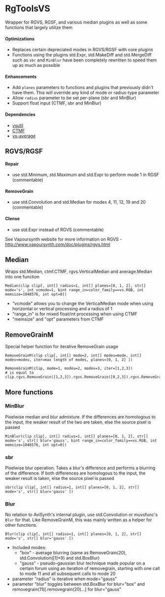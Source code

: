 # RgToolsVS
Wrapper for RGVS, RGSF, and various median plugins as well as some functions that largely utilize them

#### Optimizations
- Replaces certain depreciated modes in RGVS/RGSF with core plugins
- Functions using the plugins std.Expr, std.MakeDiff and std.MergeDiff such as `sbr` and `MinBlur` have been completely rewritten to speed them up as much as possible

#### Enhancements
- Add `planes` parameters to functions and plugins that previously didn't have them. This will override any kind of mode or radius-type parameter
- Allow `radius` parameter to be set per-plane (sbr and MinBlur)
- Support float input (CTMF, sbr and MinBlur)

#### Dependencies
- [vsutil](https://github.com/Irrational-Encoding-Wizardry/vsutil/blob/master/py)
- [CTMF](https://github.com/HomeOfVapourSynthEvolution/VapourSynth-CTMF)
- [vs-average](https://github.com/End-of-Eternity/vs-average)



## RGVS/RGSF
#### Repair
- use std.Minimum, std.Maximum and std.Expr to perform mode 1 in RGSF (commentable)

#### RemoveGrain
- use std.Convolution and std.Median for modes 4, 11, 12, 19 and 20 (commentable)

#### Clense
- use std.Expr instead of RGVS (commentable)

See Vapoursynth website for more information on RGVS - http://www.vapoursynth.com/doc/plugins/rgvs.html


## Median 
Wraps std.Median, ctmf.CTMF, rgvs.VerticalMedian and average.Median into one function
```
Median(clip clip[, int[] radius=1, int[] planes=[0, 1, 2], str[] mode='s', int vcmode=1, bint range_in=color_family==vs.RGB, int memsize=1048576, int opt=0])
```
- "vcmode" allows you to change the VerticalMedian mode when using horizontal or vertical processing and a radius of 1
- "range_in" is for mixed float/int processing when using CTMF
- "memsize" and "opt" parameters from CTMF


## RemoveGrainM
Special helper function for iterative RemoveGrain usage
```
RemoveGrainM(clip clip[, int[] mode=2, int[] modeu=mode, int[] modev=modeu, iter=max length of modes, planes=[0, 1, 2] ])
```
```
RemoveGrainM(clip, mode=1, modeu=2, modev=3, iter=[1,2,3])
# is equal to
clip.rgvs.RemoveGrain([1,2,3]).rgvs.RemoveGrain([0,2,3]).rgvs.RemoveGrain([0,0,3])
```


## More functions
### MinBlur
Pixelwise median and blur admixture. If the differences are homologous to the input, the weaker result of the two are taken, else the source pixel is passed
```
MinBlur(clip clip[, int[] radius=1, int[] planes=[0, 1, 2], str[] mode='s', str[] blur='gauss', bint range_in=color_family==vs.RGB, int memsize=1048576, int opt=0])
```
### sbr
Pixelwise blur operation. Takes a blur's difference and performs a blurring of the difference. If both differences are homologous to the input, the weaker result is taken, else the source pixel is passed
```
sbr(clip clip[, int[] radius=1, int[] planes=[0, 1, 2], str[] mode='s', str[] blur='gauss' ])
```
### Blur
No relation to AviSynth's internal plugin, use std.Convolution or muvsfunc's `Blur` for that.
Like RemoveGrainM, this was mainly written as a helper for other functions.
```
Blur(clip clip[, int[] radius=1, int[] planes=[0, 1, 2], str[] mode='s', str[] blur='gauss' ])
```
- Included modes:
  - "box" - average blurring (same as RemoveGrain(20), std.Convolution([1]\*9) and std.BoxBlur)
  - "gauss" - pseudo-gaussian blur technique made popular on a certain forum using an iteration of removegrain, starting with one call to mode 11 and all subsequent calls to mode 20
- parameter "radius" is iterative when mode="gauss"
- parameter "blur" toggles between std.BoxBlur for blur="box" and removegrain(11)\[.removegrain(20)...] for blur="gauss"
